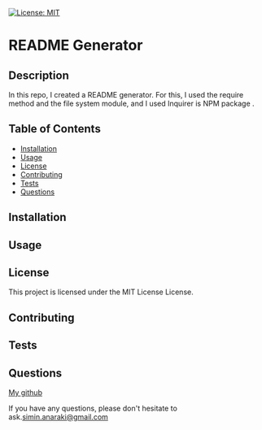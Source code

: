 [![License: MIT](https://img.shields.io/badge/License-MIT-yellow.svg)](https://opensource.org/licenses/MIT)
# README Generator
  
## Description
  In this repo, I created a README generator. For this, I used the require method and the file system module, and I used Inquirer is NPM package .

## Table of Contents
  - [Installation](#installation)
  - [Usage](#usage)
  - [License](#license)
  - [Contributing](#contributing)
  - [Tests](#tests)
  - [Questions](#questions)

## Installation
  

## Usage
  

## License
This project is licensed under the MIT License License.

## Contributing 
  

## Tests
  

## Questions
[My github](https://github.com/SiminAnaraki "Google's Homepage")

If you have any questions, please don't hesitate to ask.[simin.anaraki@gmail.com](mailto:simin.anaraki@gmail.com)
